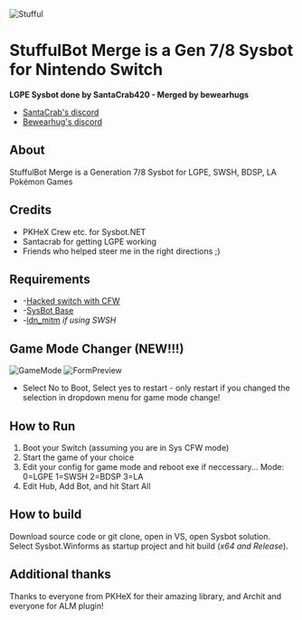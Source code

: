 ![Stufful](https://cdn.discordapp.com/attachments/733453918498979944/964983965452738620/stufful.gif)
# StuffulBot Merge is a Gen 7/8 Sysbot for Nintendo Switch

**LGPE Sysbot done by SantaCrab420 - Merged by bewearhugs**

* [SantaCrab's discord](https://www.piplup.net)
* [Bewearhug's discord](https://tiny.cc/bwhd)

## About
StuffulBot Merge is a Generation 7/8 Sysbot for LGPE, SWSH, BDSP, LA Pokémon Games

## Credits
* PKHeX Crew etc. for Sysbot.NET
* Santacrab for getting LGPE working
* Friends who helped steer me in the right directions ;)

## Requirements
* -[Hacked switch with CFW](https://nh-server.github.io/switch-guide/user_guide/getting_started/)
* -[SysBot Base](https://github.com/olliz0r/sys-botbase)
* -[ldn_mitm](https://github.com/spacemeowx2/ldn_mitm) *if using SWSH*

## Game Mode Changer (NEW!!!)
![GameMode](https://media.discordapp.net/attachments/861058349621444648/967503425543745566/unknown.png)
![FormPreview](https://media.discordapp.net/attachments/861058349621444648/967508653487849472/unknown.png)
* Select No to Boot, Select yes to restart - only restart if you changed the selection in dropdown menu for game mode change!


## How to Run
1. Boot your Switch (assuming you are in Sys CFW mode)
2. Start the game of your choice
3. Edit your config for game mode and reboot exe if neccessary...  Mode:  0=LGPE 1=SWSH 2=BDSP 3=LA
5. Edit Hub, Add Bot, and hit Start All

## How to build
Download source code or git clone, open in VS, open Sysbot solution. Select Sysbot.Winforms as startup project and hit build (*x64 and Release*).

## Additional thanks
Thanks to everyone from PKHeX for their amazing library, and Archit and everyone for ALM plugin!
